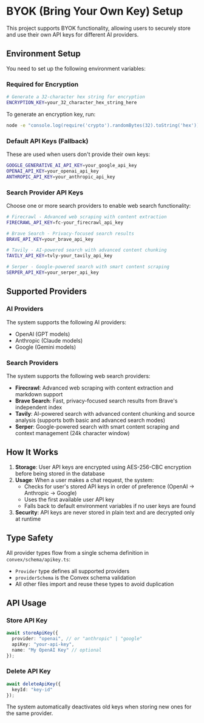 # BYOK (Bring Your Own Key) Setup

This project supports BYOK functionality, allowing users to securely store and use their own API keys for different AI providers.

## Environment Setup

You need to set up the following environment variables:

### Required for Encryption
```bash
# Generate a 32-character hex string for encryption
ENCRYPTION_KEY=your_32_character_hex_string_here
```

To generate an encryption key, run:
```bash
node -e "console.log(require('crypto').randomBytes(32).toString('hex'))"
```

### Default API Keys (Fallback)
These are used when users don't provide their own keys:
```bash
GOOGLE_GENERATIVE_AI_API_KEY=your_google_api_key
OPENAI_API_KEY=your_openai_api_key  
ANTHROPIC_API_KEY=your_anthropic_api_key
```

### Search Provider API Keys
Choose one or more search providers to enable web search functionality:
```bash
# Firecrawl - Advanced web scraping with content extraction
FIRECRAWL_API_KEY=fc-your_firecrawl_api_key

# Brave Search - Privacy-focused search results
BRAVE_API_KEY=your_brave_api_key

# Tavily - AI-powered search with advanced content chunking
TAVILY_API_KEY=tvly-your_tavily_api_key

# Serper - Google-powered search with smart content scraping
SERPER_API_KEY=your_serper_api_key
```

## Supported Providers

### AI Providers
The system supports the following AI providers:
- OpenAI (GPT models)
- Anthropic (Claude models)
- Google (Gemini models)

### Search Providers
The system supports the following web search providers:
- **Firecrawl**: Advanced web scraping with content extraction and markdown support
- **Brave Search**: Fast, privacy-focused search results from Brave's independent index
- **Tavily**: AI-powered search with advanced content chunking and source analysis (supports both basic and advanced search modes)
- **Serper**: Google-powered search with smart content scraping and context management (24k character window)

## How It Works

1. **Storage**: User API keys are encrypted using AES-256-CBC encryption before being stored in the database
2. **Usage**: When a user makes a chat request, the system:
   - Checks for user's stored API keys in order of preference (OpenAI → Anthropic → Google)
   - Uses the first available user API key
   - Falls back to default environment variables if no user keys are found
3. **Security**: API keys are never stored in plain text and are decrypted only at runtime

## Type Safety

All provider types flow from a single schema definition in `convex/schema/apikey.ts`:
- `Provider` type defines all supported providers
- `providerSchema` is the Convex schema validation
- All other files import and reuse these types to avoid duplication

## API Usage

### Store API Key
```typescript
await storeApiKey({
  provider: "openai", // or "anthropic" | "google"
  apiKey: "your-api-key",
  name: "My OpenAI Key" // optional
});
```

### Delete API Key
```typescript
await deleteApiKey({
  keyId: "key-id"
});
```

The system automatically deactivates old keys when storing new ones for the same provider. 